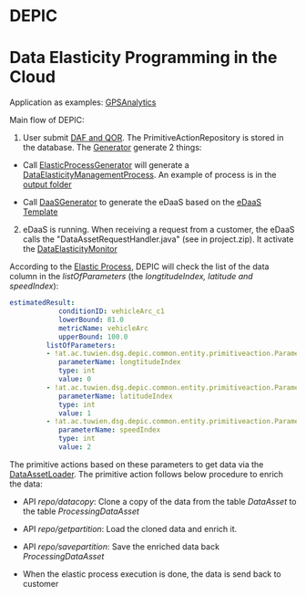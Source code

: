 DEPIC
=====

Data Elasticity Programming in the Cloud
=====

Application as examples: [GPSAnalytics](https://github.com/tuwiendsg/EPICS/tree/master/depic/examples/applications/GPSAnalytics)

Main flow of DEPIC:

1. User submit [DAF and QOR](https://github.com/tuwiendsg/EPICS/tree/master/depic/examples/applications/GPSAnalytics/experiment1/case1/inputs). The PrimitiveActionRepository is stored in the database. The [Generator](https://github.com/tuwiendsg/EPICS/blob/master/depic/depic-tooling/src/main/java/at/ac/tuwien/dsg/depic/depictool/generator/Generator.java) generate 2 things:

- Call [ElasticProcessGenerator](https://github.com/tuwiendsg/EPICS/tree/master/depic/depic-elastic-process-generator/src/main/java/at/ac/tuwien/dsg/depic/elastic/process/generator) 
will generate a [DataElasticityManagementProcess](https://github.com/tuwiendsg/EPICS/blob/master/depic/depic-common/src/main/java/at/ac/tuwien/dsg/depic/common/entity/eda/elasticprocess/DataElasticityManagementProcess.java).
An example of process is in the [output folder](https://github.com/tuwiendsg/EPICS/tree/master/depic/examples/applications/GPSAnalytics/experiment1/case1/output)

- Call [DaaSGenerator](https://github.com/tuwiendsg/EPICS/blob/master/depic/depic-tooling/src/main/java/at/ac/tuwien/dsg/depic/depictool/generator/DaaSGenerator.java) to generate the eDaaS based on the [eDaaS Template](https://github.com/tuwiendsg/EPICS/tree/master/depic/depic-tooling/src/main/resources)

2. eDaaS is running. When receiving a request from a customer, the eDaaS calls the "DataAssetRequestHandler.java" (see in project.zip). It activate the [DataElasticityMonitor](https://github.com/tuwiendsg/EPICS/blob/aa2521dfc706861752b11cf48ee3563e63452a9b/depic/orchestrator/src/main/java/at/ac/tuwien/dsg/orchestrator/dataelasticitycontroller/DataElasticityMonitor.java)

According to the [Elastic Process](https://github.com/tuwiendsg/EPICS/blob/master/depic/examples/experiment1/case1/output/elastic_process.yml), DEPIC will check the list of the data column in the *listOfParameters* (the *longtitudeIndex, latitude and speedIndex*):
```yaml
estimatedResult: 
            conditionID: vehicleArc_c1
            lowerBound: 81.0
            metricName: vehicleArc
            upperBound: 100.0
         listOfParameters: 
         - !at.ac.tuwien.dsg.depic.common.entity.primitiveaction.Parameter
            parameterName: longtitudeIndex
            type: int
            value: 0
         - !at.ac.tuwien.dsg.depic.common.entity.primitiveaction.Parameter
            parameterName: latitudeIndex
            type: int
            value: 1
         - !at.ac.tuwien.dsg.depic.common.entity.primitiveaction.Parameter
            parameterName: speedIndex
            type: int
            value: 2
```
The primitive actions based on these parameters to get data via the [DataAssetLoader](https://github.com/tuwiendsg/EPICS/blob/master/depic/data-asset-loader/src/main/java/at/ac/tuwien/dsg/dataassetloader/restws/DataassetResource.java). The primitive action follows below procedure to enrich the data:

- API *repo/datacopy*: Clone a copy of the data from the table *DataAsset* to the table *ProcessingDataAsset*

- API *repo/getpartition*: Load the cloned data and enrich it.

- API *repo/savepartition*: Save the enriched data back *ProcessingDataAsset* 

- When the elastic process execution is done, the data is send back to customer

